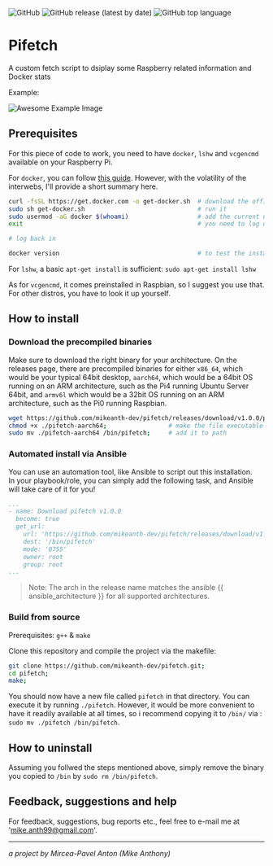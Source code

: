 
![GitHub](https://img.shields.io/github/license/mikeanth-dev/pifetch?style=for-the-badge)
![GitHub release (latest by date)](https://img.shields.io/github/v/release/mikeanth-dev/pifetch?style=for-the-badge)
![GitHub top language](https://img.shields.io/github/languages/top/mikeanth-dev/pifetch?style=for-the-badge)

# Pifetch

A custom fetch script to dsiplay some Raspberry related information and Docker stats

Example:

![Awesome Example Image](https://github.com/mikeanth-dvlp/pifetch/blob/master/assets/example.png)

## Prerequisites

For this piece of code to work, you need to have `docker`, `lshw` and `vcgencmd` available on your Raspberry Pi.

For `docker`, you can follow [this guide](https://phoenixnap.com/kb/docker-on-raspberry-pi).
However, with the volatility of the interwebs, I'll provide a short summary here.

``` bash
curl -fsSL https://get.docker.com -o get-docker.sh  # download the official install script
sudo sh get-docker.sh                               # run it
sudo usermod -aG docker $(whoami)                   # add the current user to the docker group
exit                                                # you need to log out and log back in for the change to take effect

# log back in

docker version                                      # to test the installation
```

For `lshw`, a basic `apt-get install` is sufficient: `sudo apt-get install lshw`

As for `vcgencmd`, it comes preinstalled in Raspbian, so I suggest you use that. For other distros, you have to look it up yourself.

## How to install

### Download the precompiled binaries

Make sure to download the right binary for your architecture. On the releases page, there are precompiled binaries for either `x86_64`, which would be your typical 64bit desktop, `aarch64`, which would be a 64bit OS running on an ARM architecture, such as the Pi4 running Ubuntu Server 64bit, and `armv6l` which would be a 32bit OS running on an ARM architecture, such as the Pi0 running Raspbian.

``` bash
wget https://github.com/mikeanth-dev/pifetch/releases/download/v1.0.0/pifetch-aarch64
chmod +x ./pifetch-aarch64;                 # make the file executable
sudo mv ./pifetch-aarch64 /bin/pifetch;     # add it to path
```

### Automated install via Ansible

You can use an automation tool, like Ansible to script out this installation.   
In your playbook/role, you can simply add the following task, and Ansible will take care of it for you!

``` yaml
...
- name: Download pifetch v1.0.0
  become: true
  get_url:
    url: 'https://github.com/mikeanth-dev/pifetch/releases/download/v1.0.0/pifetch-{{ ansible_architecture }}'
    dest: '/bin/pifetch'
    mode: '0755'
    owner: root
    group: root
...
```

> Note: The arch in the release name matches the ansible {{ ansible_architecture }} for all supported architectures.

### Build from source

Prerequisites: `g++` & `make`

Clone this repository and compile the project via the makefile:

``` bash
git clone https://github.com/mikeanth-dev/pifetch.git;
cd pifetch;
make;
```

You should now have a new file called `pifetch` in that directory. You can execute it by running `./pifetch`. However, it would be more convenient to have it readily available at all times, so i recommend copying it to `/bin/` via : `sudo mv ./pifetch /bin/pifetch`.

## How to uninstall

Assuming you follwed the steps mentioned above, simply remove the binary you copied to `/bin` by `sudo rm /bin/pifetch`.

## Feedback, suggestions and help

For feedback, suggestions, bug reports etc., feel free to e-mail me at 'mike.anth99@gmail.com'.

---

_a project by Mircea-Pavel Anton (Mike Anthony)_
